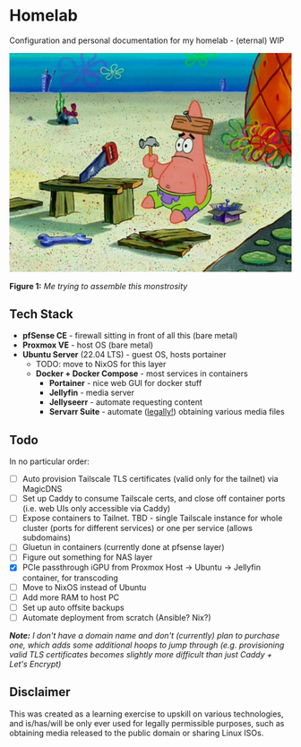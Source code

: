 # Homelab

Configuration and personal documentation for my homelab - (eternal) WIP

<img src="./docs/img/patrick.jpg" width=511>

**Figure 1:** _Me trying to assemble this monstrosity_

## Tech Stack

-   **pfSense CE** - firewall sitting in front of all this (bare metal)
-   **Proxmox VE** - host OS (bare metal)
-   **Ubuntu Server** (22.04 LTS) - guest OS, hosts portainer
    -   TODO: move to NixOS for this layer
    -   **Docker + Docker Compose** - most services in containers
        -   **Portainer** - nice web GUI for docker stuff
        -   **Jellyfin** - media server
        -   **Jellyseerr** - automate requesting content
        -   **Servarr Suite** - automate ([legally!](#disclaimer)) obtaining various media files

## Todo

In no particular order:

- [ ] Auto provision Tailscale TLS certificates (valid only for the tailnet) via MagicDNS
- [ ] Set up Caddy to consume Tailscale certs, and close off container ports (i.e. web UIs only accessible via Caddy)
- [ ] Expose containers to Tailnet. TBD - single Tailscale instance for whole cluster (ports for different services) or one per service (allows subdomains)
- [ ] Gluetun in containers (currently done at pfsense layer)
- [ ] Figure out something for NAS layer
- [x] PCIe passthrough iGPU from Proxmox Host -> Ubuntu -> Jellyfin container, for transcoding
- [ ] Move to NixOS instead of Ubuntu
- [ ] Add more RAM to host PC
- [ ] Set up auto offsite backups
- [ ] Automate deployment from scratch (Ansible? Nix?)

_**Note:** I don't have a domain name and don't (currently) plan to purchase one, which adds some additional hoops to jump through (e.g. provisioning valid TLS certificates becomes slightly more difficult than just Caddy + Let's Encrypt)_

## Disclaimer

This was created as a learning exercise to upskill on various technologies, and is/has/will be only ever used for legally permissible purposes, such as obtaining media released to the public domain or sharing Linux ISOs.
